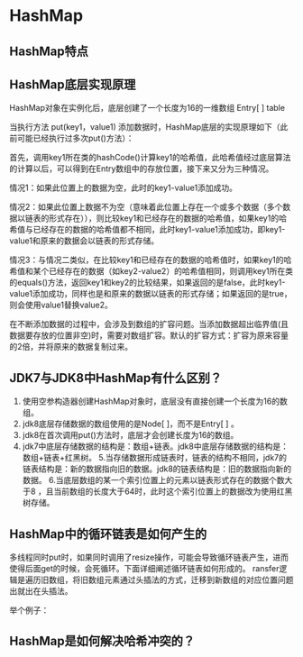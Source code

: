 # HashMap

## HashMap特点

## HashMap底层实现原理

HashMap对象在实例化后，底层创建了一个长度为16的一维数组 Entry[ ] table

当执行方法 put(key1，value1) 添加数据时，HashMap底层的实现原理如下（此前可能已经执行过多次put()方法）：

首先，调用key1所在类的hashCode()计算key1的哈希值，此哈希值经过底层算法的计算以后，可以得到在Entry数组中的存放位置，接下来又分为三种情况。

情况1：如果此位置上的数据为空，此时的key1-value1添加成功。

情况2：如果此位置上数据不为空（意味着此位置上存在一个或多个数据（多个数据以链表的形式存在）），则比较key1和已经存在的数据的哈希值，如果key1的哈希值与已经存在的数据的哈希值都不相同，此时key1-value1添加成功，即key1-value1和原来的数据会以链表的形式存储。

情况3：与情况二类似，在比较key1和已经存在的数据的哈希值时，如果key1的哈希值和某个已经存在的数据（如key2-value2）的哈希值相同，则调用key1所在类的equals()方法，返回key1和key2的比较结果，如果返回的是false，此时key1-value1添加成功，同样也是和原来的数据以链表的形式存储；如果返回的是true，则会使用value1替换value2。

在不断添加数据的过程中，会涉及到数组的扩容问题。当添加数据超出临界值(且数据要存放的位置非空)时，需要对数组扩容。默认的扩容方式：扩容为原来容量的2倍，并将原来的数据复制过来。


## JDK7与JDK8中HashMap有什么区别？
1. 使用空参构造器创建HashMap对象时，底层没有直接创建一个长度为16的数组。
2. jdk8底层存储数据的数组使用的是Node[ ]，而不是Entry[ ] 。
3. jdk8在首次调用put()方法时，底层才会创建长度为16的数组。
4. jdk7中底层存储数据的结构是：数组+链表。jdk8中底层存储数据的结构是：数组+链表+红黑树。
5.当存储数据形成链表时，链表的结构不相同，jdk7的链表结构是：新的数据指向旧的数据。jdk8的链表结构是：旧的数据指向新的数据。
6.当底层数组的某一个索引位置上的元素以链表形式存在的数据个数大于8 ，且当前数组的长度大于64时，此时这个索引位置上的数据改为使用红黑树存储。

## HashMap中的循环链表是如何产生的
多线程同时put时，如果同时调用了resize操作，可能会导致循环链表产生，进而使得后面get的时候，会死循环。下面详细阐述循环链表如何形成的。
ransfer逻辑是遍历旧数组，将旧数组元素通过头插法的方式，迁移到新数组的对应位置问题出就出在头插法。

举个例子：


## HashMap是如何解决哈希冲突的？